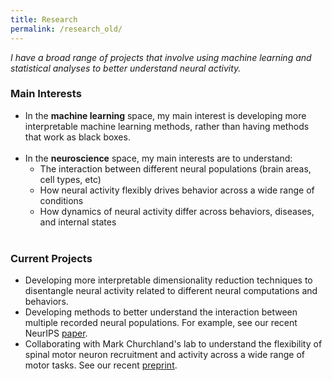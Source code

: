 ```yaml
---
title: Research
permalink: /research_old/
---
```



*I have a broad range of projects that involve using machine learning and statistical analyses to better understand neural activity.* <br />


### Main Interests

* In the **machine learning** space, my main interest is developing more interpretable machine learning methods, rather than having methods that work as black boxes. <br /><br />
* In the **neuroscience** space, my main interests are to understand:
   * The interaction between different neural populations (brain areas, cell types, etc)
   * How neural activity flexibly drives behavior across a wide range of conditions
   * How dynamics of neural activity differ across behaviors, diseases, and internal states <br /><br />


### Current Projects <br />

* Developing more interpretable dimensionality reduction techniques to disentangle neural activity related to different neural computations and behaviors.
* Developing methods to better understand the interaction between multiple recorded neural populations. For example, see our recent NeurIPS [paper](https://www.biorxiv.org/content/biorxiv/early/2020/10/22/2020.10.21.349282.full.pdf).
* Collaborating with Mark Churchland's lab to understand the flexibility of spinal motor neuron recruitment and activity across a wide range of motor tasks. See our recent [preprint](https://www.biorxiv.org/content/10.1101/2021.05.05.442653v2.full.pdf). <br /><br />

<!---
### Future Work <br />
* *Coming soon...*
--->

<!---
#### Additional Projects
  - Collaborating with Yu Mu from Misha Ahrens's lab to better understand the role of (and interplay between) neurons and astroglia in different behavioral states in the larval zebrafish.
  - Collaborating with Margot Elmaleh from Michael Long's lab to better understand neural activity in songbird motor (singing) areas during sleep.
  - Collaborating with Xinyi Deng to develop hidden markov models to understand compression in hippocampal replay.
  - Collaborating with Mario DiPoppa to model the interaction between cell types in visual cortex.
  - Collaborating with Matt Whiteway to develop methods for automatically detecting changes in neural correlation structure.
<br /><br />
I'm excited to be working with a lot of great collaborators!
--->
